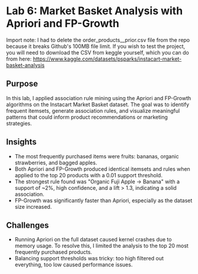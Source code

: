 # Lab 6: Market Basket Analysis with Apriori and FP-Growth

Import note: I had to delete the order_products__prior.csv file from the repo because it breaks Github's 100MB file limit. If you wish to test the project, you will need to download the CSV from keggle yourself, which you can do from here: https://www.kaggle.com/datasets/psparks/instacart-market-basket-analysis

## Purpose
In this lab, I applied association rule mining using the Apriori and FP-Growth algorithms on the Instacart Market Basket dataset. 
The goal was to identify frequent itemsets, generate association rules, and visualize meaningful patterns that could inform product recommendations or marketing strategies.

## Insights

- The most frequently purchased items were fruits: bananas, organic strawberries, and bagged apples.
- Both Apriori and FP-Growth produced identical itemsets and rules when applied to the top 20 products with a 0.01 support threshold.
- The strongest rule found was "Organic Fuji Apple → Banana" with a support of ~2%, high confidence, and a lift > 1.3, indicating a solid association.
- FP-Growth was significantly faster than Apriori, especially as the dataset size increased.

## Challenges

- Running Apriori on the full dataset caused kernel crashes due to memory usage. To resolve this, I limited the analysis to the top 20 most frequently purchased products.
- Balancing support thresholds was tricky: too high filtered out everything, too low caused performance issues.
